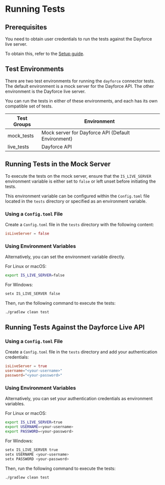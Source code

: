 # Running Tests

## Prerequisites

You need to obtain user credentials to run the tests against the Dayforce live server.

To obtain this, refer to the [Setup guide](https://github.com/ballerina-platform/module-ballerinax-dayforce/blob/main/ballerina/Module.md).

## Test Environments

There are two test environments for running the `dayforce` connector tests. The default environment is a mock server for the Dayforce API. The other environment is the Dayforce live server.

You can run the tests in either of these environments, and each has its own compatible set of tests.

| Test Groups | Environment                                        |
|-------------|----------------------------------------------------|
| mock_tests  | Mock server for Dayforce API (Default Environment) |
| live_tests  | Dayforce API                                       |

## Running Tests in the Mock Server

To execute the tests on the mock server, ensure that the `IS_LIVE_SERVER` environment variable is either set to `false` or left unset before initiating the tests.

This environment variable can be configured within the `Config.toml` file located in the `tests` directory or specified as an environment variable.

### Using a `Config.toml` File

Create a `Config.toml` file in the `tests` directory with the following content:

```toml
isLiveServer = false
```

### Using Environment Variables

Alternatively, you can set the environment variable directly.

For Linux or macOS:

```bash
export IS_LIVE_SERVER=false
```

For Windows:

```bash
setx IS_LIVE_SERVER false
```

Then, run the following command to execute the tests:

```bash
./gradlew clean test
```

## Running Tests Against the Dayforce Live API

### Using a `Config.toml` File

Create a `Config.toml` file in the `tests` directory and add your authentication credentials:

```toml
isLiveServer = true
username="<your-username>"
password="<your-password>"
```

### Using Environment Variables

Alternatively, you can set your authentication credentials as environment variables.

For Linux or macOS:

```bash
export IS_LIVE_SERVER=true
export USERNAME=<your-username>
export PASSWORD=<your-password>
```

For Windows:

```bash
setx IS_LIVE_SERVER true
setx USERNAME <your-username>
setx PASSWORD <your-password>
```

Then, run the following command to execute the tests:

```bash
./gradlew clean test
```
